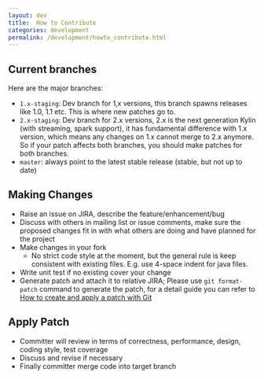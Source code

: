 ```yaml
---
layout: dev
title:  How to Contribute
categories: development
permalink: /development/howto_contribute.html
---
```


## Current branches

Here are the major branches:

* `1.x-staging`: Dev branch for 1,x versions, this branch spawns releases like 1.0, 1.1 etc. This is where new patches go to.
* `2.x-staging`: Dev branch for 2.x versions, 2.x is the next generation Kylin (with streaming, spark support), it has fundamental difference with 1.x version, which means any changes on 1.x cannot merge to 2.x anymore. So if your patch affects both branches, you should make patches for both branches.
* `master`: always point to the latest stable release (stable, but not up to date)

## Making Changes
* Raise an issue on JIRA, describe the feature/enhancement/bug
* Discuss with others in mailing list or issue comments, make sure the proposed changes fit in with what others are doing and have planned for the project
* Make changes in your fork
	* No strict code style at the moment, but the general rule is keep consistent with existing files. E.g. use 4-space indent for java files.
* Write unit test if no existing cover your change
* Generate patch and attach it to relative JIRA; Please use `git format-patch` command to generate the patch, for a detail guide you can refer to [How to create and apply a patch with Git](https://ariejan.net/2009/10/26/how-to-create-and-apply-a-patch-with-git/)


## Apply Patch
* Committer will review in terms of correctness, performance, design, coding style, test coverage
* Discuss and revise if necessary
* Finally committer merge code into target branch

